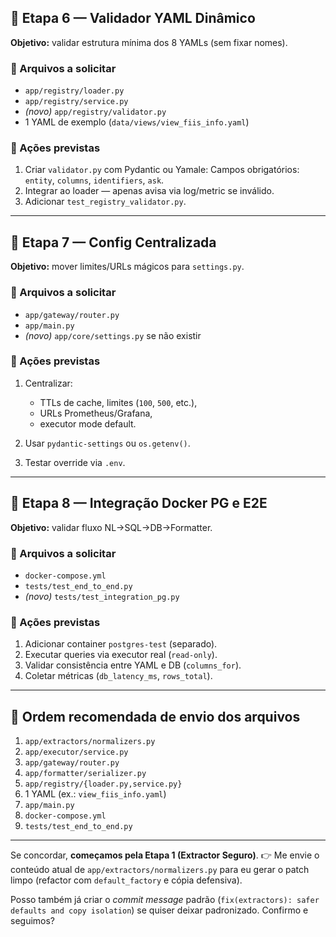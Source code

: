 ## 🧩 Etapa 6 — Validador YAML Dinâmico

**Objetivo:** validar estrutura mínima dos 8 YAMLs (sem fixar nomes).

### 🔹 Arquivos a solicitar

* `app/registry/loader.py`
* `app/registry/service.py`
* *(novo)* `app/registry/validator.py`
* 1 YAML de exemplo (`data/views/view_fiis_info.yaml`)

### 🔹 Ações previstas

1. Criar `validator.py` com Pydantic ou Yamale:
   Campos obrigatórios: `entity`, `columns`, `identifiers`, `ask`.
2. Integrar ao loader — apenas avisa via log/metric se inválido.
3. Adicionar `test_registry_validator.py`.

---

## 🧩 Etapa 7 — Config Centralizada

**Objetivo:** mover limites/URLs mágicos para `settings.py`.

### 🔹 Arquivos a solicitar

* `app/gateway/router.py`
* `app/main.py`
* *(novo)* `app/core/settings.py` se não existir

### 🔹 Ações previstas

1. Centralizar:

   * TTLs de cache, limites (`100`, `500`, etc.),
   * URLs Prometheus/Grafana,
   * executor mode default.
2. Usar `pydantic-settings` ou `os.getenv()`.
3. Testar override via `.env`.

---

## 🧩 Etapa 8 — Integração Docker PG e E2E

**Objetivo:** validar fluxo NL→SQL→DB→Formatter.

### 🔹 Arquivos a solicitar

* `docker-compose.yml`
* `tests/test_end_to_end.py`
* *(novo)* `tests/test_integration_pg.py`

### 🔹 Ações previstas

1. Adicionar container `postgres-test` (separado).
2. Executar queries via executor real (`read-only`).
3. Validar consistência entre YAML e DB (`columns_for`).
4. Coletar métricas (`db_latency_ms`, `rows_total`).

---

## 🚀 Ordem recomendada de envio dos arquivos

1. `app/extractors/normalizers.py`
2. `app/executor/service.py`
3. `app/gateway/router.py`
4. `app/formatter/serializer.py`
5. `app/registry/{loader.py,service.py}`
6. 1 YAML (ex.: `view_fiis_info.yaml`)
7. `app/main.py`
8. `docker-compose.yml`
9. `tests/test_end_to_end.py`

---

Se concordar, **começamos pela Etapa 1 (Extractor Seguro)**.
👉 Me envie o conteúdo atual de `app/extractors/normalizers.py` para eu gerar o patch limpo (refactor com `default_factory` e cópia defensiva).

Posso também já criar o *commit message* padrão (`fix(extractors): safer defaults and copy isolation`) se quiser deixar padronizado.
Confirmo e seguimos?
